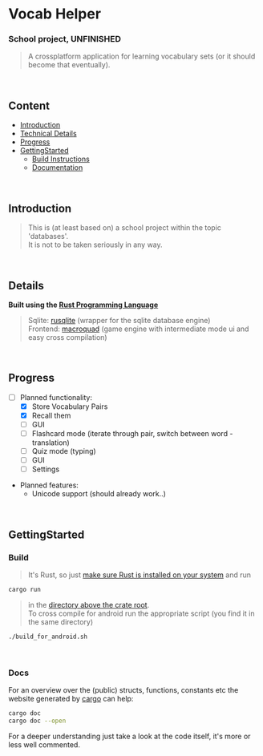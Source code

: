 # Vocab Helper

### School project, UNFINISHED
> A crossplatform application for learning vocabulary sets (or it should become that eventually).

<br>

## Content
- [Introduction](#Introduction "Goto section 'Introduction'")
- [Technical Details](#Details "Goto section 'Details'")
- [Progress](#Progress "Goto section 'Progress'")
- [GettingStarted](#GettingStarted "Goto section 'Getting Started'")
  - [Build Instructions](#Build "Goto section 'Build'")
  - [Documentation](#Docs "Goto section 'Docs'")

<br>

## Introduction

> This is (at least based on) a school project within the topic 'databases'. <br>
> It is not to be taken seriously in any way.

<br>

## Details

**Built using the [Rust Programming Language](https://www.rust-lang.org/)**

> Sqlite: [rusqlite](https://github.com/rusqlite/rusqlite) (wrapper for the sqlite database engine) <br>
> Frontend: [macroquad](https://github.com/not-fl3/macroquad) (game engine with intermediate mode ui and easy cross compilation)

<br>

## Progress

- [ ] Planned functionality:
  - [X] Store Vocabulary Pairs
  - [X] Recall them
  - [ ] GUI
  - [ ] Flashcard mode (iterate through pair, switch between word - translation)
  - [ ] Quiz mode (typing)
  - [ ] GUI
  - [ ] Settings

- Planned features:
  - Unicode support (should already work..)

<br>

## GettingStarted

### Build

> It's Rust, so just [make sure Rust is installed on your system](https://www.rust-lang.org/tools/install "don't forget to run `rustup install stable`") and run
```sh
cargo run
```
> in the [directory above the crate root](https://rust-lang.org/ "In the top most directory, where you find the Cargo.toml file"). <br>
> To cross compile for android run the appropriate script (you find it in the same directory)
```sh
./build_for_android.sh
```

<br>

### Docs

For an overview over the (public) structs, functions, constants etc the website generated by [cargo](https://doc.rust-lang.org/cargo/ "The package manager of Rust") can help:
```sh
cargo doc
cargo doc --open
```
For a deeper understanding just take a look at the code itself, it's more or less well commented.
